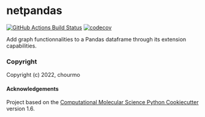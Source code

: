 netpandas
==============================
[//]: # (Badges)
[![GitHub Actions Build Status](https://github.com/chourmo/netpandas/workflows/CI/badge.svg)](https://github.com/REPLACE_WITH_OWNER_ACCOUNT/netpandas/actions?query=workflow%3ACI)
[![codecov](https://codecov.io/gh/chourmo/netpandas/branch/master/graph/badge.svg)](https://codecov.io/gh/REPLACE_WITH_OWNER_ACCOUNT/netpandas/branch/master)


Add graph functionnalities to a Pandas dataframe through its extension capabilities.

### Copyright

Copyright (c) 2022, chourmo


#### Acknowledgements
 
Project based on the 
[Computational Molecular Science Python Cookiecutter](https://github.com/molssi/cookiecutter-cms) version 1.6.
